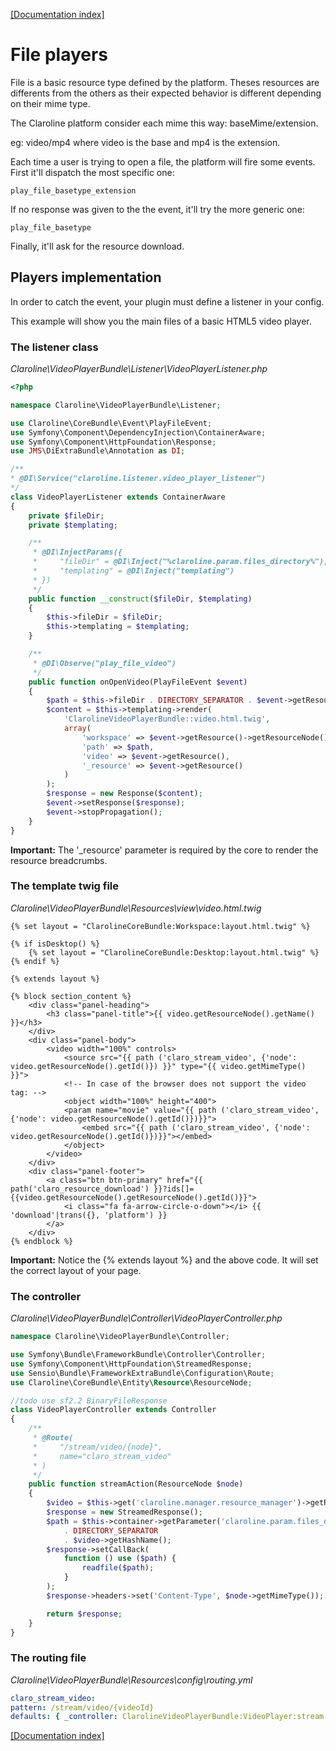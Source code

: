 [[Documentation index]][1]

File players
============

File is a basic resource type defined by the platform. Theses resources are
differents from the others as their expected behavior is different depending on
their mime type.

The Claroline platform consider each mime this way: baseMime/extension.

eg: video/mp4 where video is the base and mp4 is the extension.

Each time a user is trying to open a file, the platform will fire some events.
First it'll dispatch the most specific one:

```
play_file_basetype_extension
```

If no response was given to the the event, it'll try the more generic one:

```
play_file_basetype
```

Finally, it'll ask for the resource download.

Players implementation
----------------------

In order to catch the event, your plugin must define a listener in your config.

This example will show you the main files of a basic HTML5 video player.

### The listener class ###

*Claroline\VideoPlayerBundle\Listener\VideoPlayerListener.php*

```php
<?php

namespace Claroline\VideoPlayerBundle\Listener;

use Claroline\CoreBundle\Event\PlayFileEvent;
use Symfony\Component\DependencyInjection\ContainerAware;
use Symfony\Component\HttpFoundation\Response;
use JMS\DiExtraBundle\Annotation as DI;

/**
* @DI\Service("claroline.listener.video_player_listener")
*/
class VideoPlayerListener extends ContainerAware
{
    private $fileDir;
    private $templating;

    /**
     * @DI\InjectParams({
     *     "fileDir" = @DI\Inject("%claroline.param.files_directory%"),
     *     "templating" = @DI\Inject("templating")
     * })
     */
    public function __construct($fileDir, $templating)
    {
        $this->fileDir = $fileDir;
        $this->templating = $templating;
    }

    /**
     * @DI\Observe("play_file_video")
     */
    public function onOpenVideo(PlayFileEvent $event)
    {
        $path = $this->fileDir . DIRECTORY_SEPARATOR . $event->getResource()->getHashName();
        $content = $this->templating->render(
            'ClarolineVideoPlayerBundle::video.html.twig',
            array(
                'workspace' => $event->getResource()->getResourceNode()->getWorkspace(),
                'path' => $path,
                'video' => $event->getResource(),
                '_resource' => $event->getResource()
            )
        );
        $response = new Response($content);
        $event->setResponse($response);
        $event->stopPropagation();
    }
}
```

**Important:** The '_resource' parameter is required by the core to render the
resource breadcrumbs.

### The template twig file ###

*Claroline\VideoPlayerBundle\Resources\view\video.html.twig*

```html+jinja
{% set layout = "ClarolineCoreBundle:Workspace:layout.html.twig" %}

{% if isDesktop() %}
    {% set layout = "ClarolineCoreBundle:Desktop:layout.html.twig" %}
{% endif %}

{% extends layout %}

{% block section_content %}
    <div class="panel-heading">
        <h3 class="panel-title">{{ video.getResourceNode().getName() }}</h3>
    </div>
    <div class="panel-body">
        <video width="100%" controls>
            <source src="{{ path ('claro_stream_video', {'node': video.getResourceNode().getId()}) }}" type="{{ video.getMimeType() }}">
            <!-- In case of the browser does not support the video tag: -->
            <object width="100%" height="400">
            <param name="movie" value="{{ path ('claro_stream_video', {'node': video.getResourceNode().getId()})}}">
                <embed src="{{ path ('claro_stream_video', {'node': video.getResourceNode().getId()})}}"></embed>
            </object>
        </video>
    </div>
    <div class="panel-footer">
        <a class="btn btn-primary" href="{{ path('claro_resource_download') }}?ids[]={{video.getResourceNode().getResourceNode().getId()}}">
            <i class="fa fa-arrow-circle-o-down"></i> {{ 'download'|trans({}, 'platform') }}
        </a>
    </div>
{% endblock %}
```

**Important:** Notice the {% extends layout %} and the above code. It will set
the correct layout of your page.

### The controller ###

*Claroline\VideoPlayerBundle\Controller\VideoPlayerController.php*

```php
namespace Claroline\VideoPlayerBundle\Controller;

use Symfony\Bundle\FrameworkBundle\Controller\Controller;
use Symfony\Component\HttpFoundation\StreamedResponse;
use Sensio\Bundle\FrameworkExtraBundle\Configuration\Route;
use Claroline\CoreBundle\Entity\Resource\ResourceNode;

//todo use sf2.2 BinaryFileResponse
class VideoPlayerController extends Controller
{
    /**
     * @Route(
     *     "/stream/video/{node}",
     *     name="claro_stream_video"
     * )
     */
    public function streamAction(ResourceNode $node)
    {
        $video = $this->get('claroline.manager.resource_manager')->getResourceFromNode($node);
        $response = new StreamedResponse();
        $path = $this->container->getParameter('claroline.param.files_directory')
            . DIRECTORY_SEPARATOR
            . $video->getHashName();
        $response->setCallBack(
            function () use ($path) {
                readfile($path);
            }
        );
        $response->headers->set('Content-Type', $node->getMimeType());

        return $response;
    }
}
```

### The routing file ###

*Claroline\VideoPlayerBundle\Resources\config\routing.yml*

```yml
claro_stream_video:
pattern: /stream/video/{videoId}
defaults: { _controller: ClarolineVideoPlayerBundle:VideoPlayer:stream }
```

[[Documentation index]][1]

[1]: ../../index.md

